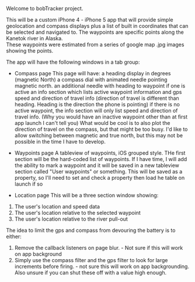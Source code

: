 Welcome to bobTracker project.

This will be a custom iPhone 4 - iPhone 5 app that will provide simple geolocation and compass displays plus a list of built in coordinates that can be selected and navigated to. The waypoints are specific points along the Kanetok river in Alaska.  
These waypoints were estimated from a series of google map .jpg images showing the points.

The app will have the following windows in a tab group:

- Compass page
This page will have:
a heading display in degrees (magnetic North)
a compass dial with animated needle pointing magnetic north.
an additional needle with heading to waypoint if one is active
an info section which lists active waypoint information and gps speed and direction of travel info (direction of travel is different than heading. Heading is the direction the phone is pointing)
if there is no active waypoint, the info section will only list speed and direction of travel info. (Why you would have an inactive waypoint other than at first app launch I can't tell you)
What would be cool is to also plot the direction of travel on the compass, but that might be too busy.
I'd like to allow switching between magnetic and true north, but this may not be possible in the time I have to develop.

- Waypoints page
A tableview of waypoints, iOS grouped style. THe first section will be the hard-coded list of waypoints.
If I have time, I will add the ability to mark a waypoint and it will be saved in a new tableview section called "User waypoints" or something. This will be saved as a property, so I'll need to set and check a property then load he table on launch if so

- Location page
This will be a three section window showing:
1) The user's location and speed data
2) The user's location relative to the selected waypoint
3) The user's location relative to the river pull-out

The idea to limit the gps and compass from devouring the battery is to either:
1) Remove the callback listeners on page blur. - Not sure if this will work on app background
2) Simply use the compass filter and the gps filter to look for large increments before firing. - not sure this will work on app backgrounding. Also unsure if you can shut these off with a value high enough.




